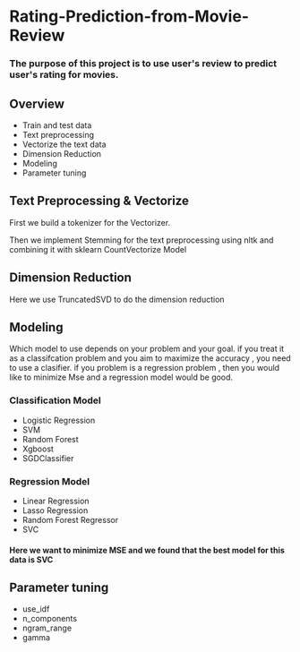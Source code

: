 # Rating-Prediction-from-Movie-Review

### The purpose of this project is to use user's review to predict user's rating for movies.

## Overview
* Train and test data
* Text preprocessing 
* Vectorize the text data
* Dimension Reduction
* Modeling
* Parameter tuning

## Text Preprocessing & Vectorize
First we build a tokenizer for the Vectorizer.

Then we implement Stemming for the text preprocessing using nltk and combining it with sklearn CountVectorize Model

## Dimension Reduction 
Here we use TruncatedSVD to do the dimension reduction

## Modeling
Which model to use depends on your problem and your goal.
if you treat it as a classifcation problem and you aim to maximize the accuracy , you need to use a clasifier.
if you problem is a regression problem , then you would like to minimize Mse and a regression model would be good. 
### Classification  Model
* Logistic Regression
* SVM
* Random Forest
* Xgboost
* SGDClassifier
### Regression  Model
* Linear Regression
* Lasso Regression
* Random Forest Regressor
* SVC
#### Here we want to minimize MSE and we found that the best model for this data is SVC
## Parameter tuning
*  use_idf
*  n_components
*  ngram_range
*  gamma
 